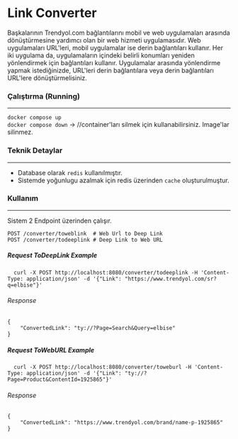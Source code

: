 # Link Converter


Başkalarının Trendyol.com bağlantılarını mobil ve web uygulamaları arasında dönüştürmesine yardımcı olan bir web hizmeti uygulamasıdır. Web uygulamaları URL'leri, mobil uygulamalar ise derin bağlantıları kullanır. Her iki uygulama da, uygulamaların içindeki belirli konumları yeniden yönlendirmek için bağlantıları kullanır. Uygulamalar arasında yönlendirme yapmak istediğinizde, URL'leri derin bağlantılara veya derin bağlantıları URL'lere dönüştürmelisiniz.

### Çalıştırma (Running)
---
`docker compose up` <br>
`docker compose down` -> //container'ları silmek için kullanabilirsiniz. Image'lar silinmez.


### Teknik Detaylar
---
- Database olarak `redis` kullanılmıştır.
- Sistemde yoğunlugu azalmak için redis üzerinden `cache` oluşturulmuştur.

### Kullanım
---
Sistem 2 Endpoint üzerinden çalışır.

`POST /converter/toweblink  # Web Url to Deep Link` <br> 
`POST /converter/todeeplink # Deep Link to Web URL`



##### Request ToDeepLink Example
`   curl -X POST http://localhost:8080/converter/todeeplink
   -H 'Content-Type: application/json'
   -d '{"Link": "https://www.trendyol.com/sr?q=elbise"}' 
   `
###### Response

```
{
    "ConvertedLink": "ty://?Page=Search&Query=elbise"
} 
```

##### Request ToWebURL Example
`   curl -X POST http://localhost:8080/converter/toweburl
   -H 'Content-Type: application/json'
   -d '{"Link": "ty://?Page=Product&ContentId=1925865"}'
   `
###### Response
```
{
    "ConvertedLink": "https://www.trendyol.com/brand/name-p-1925865"
} 
```
